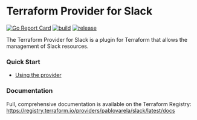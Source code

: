 # Terraform Provider for Slack

[![Go Report Card](https://goreportcard.com/badge/github.com/pablovarela/terraform-provider-slack)](https://goreportcard.com/report/github.com/pablovarela/terraform-provider-slack) <a href="https://github.com/pablovarela/terraform-provider-slack/actions?query=workflow%3ABuild">![build](https://github.com/pablovarela/terraform-provider-slack/workflows/Build/badge.svg)</a> <a href="https://github.com/pablovarela/terraform-provider-slack/actions?query=workflow%3Arelease">![release](https://github.com/pablovarela/terraform-provider-slack/workflows/release/badge.svg)</a>

The Terraform Provider for Slack is a plugin for Terraform that allows the
management of Slack resources.

### Quick Start

- [Using the provider ](https://registry.terraform.io/providers/pablovarela/slack/latest/docs)

### Documentation

Full, comprehensive documentation is available on the Terraform Registry: https://registry.terraform.io/providers/pablovarela/slack/latest/docs